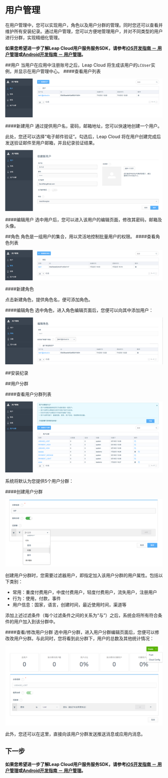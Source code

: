 # 用户管理
在用户管理中，您可以实现用户，角色以及用户分群的管理。同时您还可以查看并维护所有安装纪录。通过用户管理，您可以方便地管理用户，并对不同类型的用户进行分群，实现精细化管理。

**如果您希望进一步了解Leap Cloud用户服务服务SDK，请参考[iOS开发指南 － 用户管理](LC_DOCS_GUIDE_LINK_PLACEHOLDER_IOS#USER_ZH)或[Android开发指南 － 用户管理](LC_DOCS_GUIDE_LINK_PLACEHOLDER_ANDROID#USER_ZH)。**

##用户
当用户在应用中注册账号之后，Leap Cloud 将生成该用户的`LCUser`实例，并显示在用户管理中心。
####查看用户列表

![imgUMUserList.png](../../../images/imgUMUserList.png)

####新建用户
通过提供用户名，密码，邮箱地址，您可以快速地创建一个用户。

此处，您还可以选择“电子邮件验证”。勾选后，Leap Cloud 将在用户创建完成后发送验证邮件至用户邮箱，并且纪录验证结果。

![imgUMAddUser.png](../../../images/imgUMAddUser.png)

####编辑用户
选中用户后，您可以进入该用户的编辑页面，修改其密码，邮箱及头像。

##角色
角色是一组用户的集合，用以灵活地控制批量用户的权限。
####查看角色列表

![imgUMRoleList.png](../../../images/imgUMRoleList.png)

####新建角色

点击新建角色，提供角色名，便可添加角色。

####编辑角色
选中角色，进入角色编辑页面后，您便可以向其中添加用户：

![imgUMRoleAddUser.png](../../../images/imgUMRoleAddUser.png)

##安装纪录



##用户分群

####查看用户分群列表

![imgUMSegmentList.png](../../../images/imgUMSegmentList.png)

系统将默认为您提供5个用户分群：

####创建用户分群

![imgUMAddSegment.png](../../../images/imgUMAddSegment.png)

创建用户分群时，您需要过滤器用户，即指定加入该用户分群的用户属性。包括以下类别：

* 常用：重度付费用户，中度付费用户，轻度付费用户，流失用户，注册用户
* 行为：使用，付款，事件
* 用户信息：国家，语言，创建时间，最近使用时间，渠道等

添加上述过滤条件（每个过滤条件之间的关系为“与”）之后，系统会将所有符合条件的用户加入到该分群中。

####查看/修改用户分群
选中用户分群，进入用户分群编辑页面后，您便可以修改改用户分群。与此同时，您将看到此分群下，用户的总数及其他统计情况：

![imgUMSegmentEdit.png](../../../images/imgUMSegmentEdit.png)

此外，您还可以在这里，直接向该用户分群发送推送消息或应用内消息。

## 下一步
**如果您希望进一步了解Leap Cloud用户服务服务SDK，请参考[iOS开发指南 － 用户管理](LC_DOCS_GUIDE_LINK_PLACEHOLDER_IOS#USER_ZH)或[Android开发指南 － 用户管理](LC_DOCS_GUIDE_LINK_PLACEHOLDER_ANDROID#USER_ZH)。**
